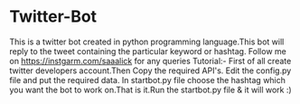 # Twitter-Bot
This is a twitter bot created in python programming language.This bot will reply to the tweet containing the particular keyword or hashtag.
Follow me on https://instgarm.com/saaalick for any queries
Tutorial:-
First of all create twitter developers account.Then Copy the required API's.
Edit the config.py file and put the required data.
In startbot.py file choose the hashtag which you want the bot to work on.That is it.Run the startbot.py file & it will work :)
